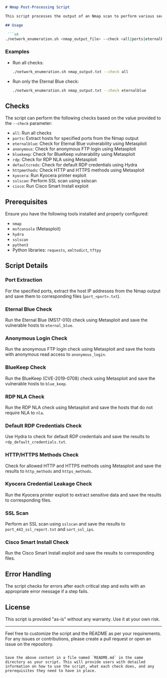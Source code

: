 ```markdown
# Nmap Post-Processing Script

This script processes the output of an Nmap scan to perform various security checks. It uses Metasploit, Hydra, and other tools to scan for vulnerabilities and gather information about the scanned hosts.

## Usage

 ```sh
./network_enumeration.sh <nmap_output_file> --check <all|ports|eternalblue|anonymous|bluekeep|rdp|defaultcreds|httpmethods|kyocera|sslscan|cisco>
```

### Examples

- Run all checks:
  ```sh
  ./network_enumeration.sh nmap_output.txt --check all
  ```

- Run only the Eternal Blue check:
  ```sh
  ./network_enumeration.sh nmap_output.txt --check eternalblue
  ```

## Checks

The script can perform the following checks based on the value provided to the `--check` parameter:

- `all`: Run all checks
- `ports`: Extract hosts for specified ports from the Nmap output
- `eternalblue`: Check for Eternal Blue vulnerability using Metasploit
- `anonymous`: Check for anonymous FTP login using Metasploit
- `bluekeep`: Check for BlueKeep vulnerability using Metasploit
- `rdp`: Check for RDP NLA using Metasploit
- `defaultcreds`: Check for default RDP credentials using Hydra
- `httpmethods`: Check HTTP and HTTPS methods using Metasploit
- `kyocera`: Run Kyocera printer exploit
- `sslscan`: Perform SSL scan using sslscan
- `cisco`: Run Cisco Smart Install exploit

## Prerequisites

Ensure you have the following tools installed and properly configured:

- `nmap`
- `msfconsole` (Metasploit)
- `hydra`
- `sslscan`
- `python3`
- Python libraries: `requests`, `xmltodict`, `tftpy`

## Script Details

### Port Extraction

For the specified ports, extract the host IP addresses from the Nmap output and save them to corresponding files (`port_<port>.txt`).

### Eternal Blue Check

Run the Eternal Blue (MS17-010) check using Metasploit and save the vulnerable hosts to `eternal_blue`.

### Anonymous Login Check

Run the anonymous FTP login check using Metasploit and save the hosts with anonymous read access to `anonymous_login`.

### BlueKeep Check

Run the BlueKeep (CVE-2019-0708) check using Metasploit and save the vulnerable hosts to `blue_keep`.

### RDP NLA Check

Run the RDP NLA check using Metasploit and save the hosts that do not require NLA to `nla`.

### Default RDP Credentials Check

Use Hydra to check for default RDP credentials and save the results to `rdp_default_credentials.txt`.

### HTTP/HTTPS Methods Check

Check for allowed HTTP and HTTPS methods using Metasploit and save the results to `http_methods` and `https_methods`.

### Kyocera Credential Leakage Check

Run the Kyocera printer exploit to extract sensitive data and save the results to corresponding files.

### SSL Scan

Perform an SSL scan using `sslscan` and save the results to `port_443_ssl_report.txt` and `sort_ssl_ips`.

### Cisco Smart Install Check

Run the Cisco Smart Install exploit and save the results to corresponding files.

## Error Handling

The script checks for errors after each critical step and exits with an appropriate error message if a step fails.

## License

This script is provided "as-is" without any warranty. Use it at your own risk.

---

Feel free to customize the script and the README as per your requirements. For any issues or contributions, please create a pull request or open an issue on the repository.
```

Save the above content in a file named `README.md` in the same directory as your script. This will provide users with detailed information on how to use the script, what each check does, and any prerequisites they need to have in place.
